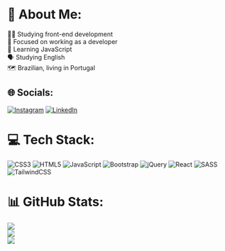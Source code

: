 # 💫 About Me:
👨‍🎓	Studying front-end development<br>🎯	Focused on working as a developer<br>🧠	Learning JavaScript<br>🗣	Studying English<br>🗺️	Brazilian, living in Portugal


## 🌐 Socials:
[![Instagram](https://img.shields.io/badge/Instagram-%23E4405F.svg?logo=Instagram&logoColor=white)](https://instagram.com/igorgontijo) [![LinkedIn](https://img.shields.io/badge/LinkedIn-%230077B5.svg?logo=linkedin&logoColor=white)](https://linkedin.com/in/igorgpmarques) 

# 💻 Tech Stack:
![CSS3](https://img.shields.io/badge/css3-%231572B6.svg?style=flat&logo=css3&logoColor=white) ![HTML5](https://img.shields.io/badge/html5-%23E34F26.svg?style=flat&logo=html5&logoColor=white) ![JavaScript](https://img.shields.io/badge/javascript-%23323330.svg?style=flat&logo=javascript&logoColor=%23F7DF1E) ![Bootstrap](https://img.shields.io/badge/bootstrap-%23563D7C.svg?style=flat&logo=bootstrap&logoColor=white) ![jQuery](https://img.shields.io/badge/jquery-%230769AD.svg?style=flat&logo=jquery&logoColor=white) ![React](https://img.shields.io/badge/react-%2320232a.svg?style=flat&logo=react&logoColor=%2361DAFB) ![SASS](https://img.shields.io/badge/SASS-hotpink.svg?style=flat&logo=SASS&logoColor=white) ![TailwindCSS](https://img.shields.io/badge/tailwindcss-%2338B2AC.svg?style=flat&logo=tailwind-css&logoColor=white)
# 📊 GitHub Stats:
![](https://github-readme-stats.vercel.app/api?username=igorgontjo&theme=gotham&hide_border=false&include_all_commits=false&count_private=false)<br/>
![](https://github-readme-streak-stats.herokuapp.com/?user=igorgontjo&theme=gotham&hide_border=false)<br/>
![](https://github-readme-stats.vercel.app/api/top-langs/?username=igorgontjo&theme=gotham&hide_border=false&include_all_commits=false&count_private=false&layout=compact)

<!-- Proudly created with GPRM ( https://gprm.itsvg.in ) -->
